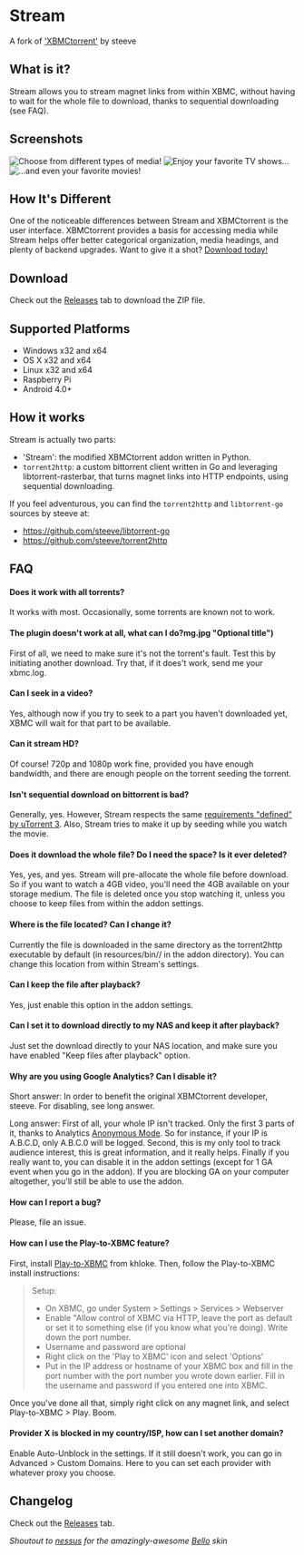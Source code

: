 Stream
===========
A fork of ['XBMCtorrent'](https://www.github.com/steeve/XBMCtorrent) by steeve

What is it?
----------
Stream allows you to stream magnet links from within XBMC, without having to wait for the whole file to download, thanks to sequential downloading (see FAQ).



Screenshots
------------
![Choose from different types of media!](http://i.imgur.com/2tKqKjg.png "Choose from different types of media!")
![Enjoy your favorite TV shows...](http://i.imgur.com/LeHstnd.png "[Enjoy your favorite TV shows...")
![...and even your favorite movies!](http://i.imgur.com/fIPnUie.jpg?1 "...and even your favorite movies!")


How It's Different
-------------------
One of the noticeable differences between Stream and XBMCtorrent is the user interface. XBMCtorrent provides a basis for accessing media while Stream helps offer better categorical organization, media headings, and plenty of backend upgrades. Want to give it a shot? [Download today!](https://www.github.com/brysonreece/stream/releases)



Download
--------
Check out the [Releases](https://github.com/brysonreece/stream/releases) tab to download the ZIP file.



Supported Platforms
-------------------
* Windows x32 and x64
* OS X x32 and x64
* Linux x32 and x64
* Raspberry Pi
* Android 4.0+

How it works
------------
Stream is actually two parts:
* 'Stream': the modified XBMCtorrent addon written in Python.
* `torrent2http`: a custom bittorrent client written in Go and leveraging libtorrent-rasterbar, that turns magnet links into HTTP endpoints, using sequential downloading.

If you feel adventurous, you can find the `torrent2http` and `libtorrent-go` sources by steeve at:
* https://github.com/steeve/libtorrent-go
* https://github.com/steeve/torrent2http



FAQ
---
#### Does it work with all torrents?
It works with most. Occasionally, some torrents are known not to work.

#### The plugin doesn't work at all, what can I do?mg.jpg "Optional title")
First of all, we need to make sure it's not the torrent's fault. Test this by initiating another download. Try that, if it does't work, send me your xbmc.log.

#### Can I seek in a video?
Yes, although now if you try to seek to a part you haven't downloaded yet, XBMC will wait for that part to be available.

#### Can it stream HD?
Of course! 720p and 1080p work fine, provided you have enough bandwidth, and there are enough people on the torrent seeding the torrent.

#### Isn't sequential download on bittorrent is bad?
Generally, yes. However, Stream respects the same [requirements "defined" by uTorrent 3](http://www.utorrent.com/help/faq/ut3#faq2[/url]). Also, Stream tries to make it up by seeding while you watch the movie.

#### Does it download the whole file? Do I need the space? Is it ever deleted?
Yes, yes, and yes. Stream will pre-allocate the whole file before download. So if you want to watch a 4GB video, you'll need the 4GB available on your storage medium. The file is deleted once you stop watching it, unless you choose to keep files from within the addon settings.

#### Where is the file located? Can I change it?
Currently the file is downloaded in the same directory as the torrent2http executable by default (in resources/bin/<OS>/ in the addon directory). You can change this location from within Stream's settings.

#### Can I keep the file after playback?
Yes, just enable this option in the addon settings.

#### Can I set it to download directly to my NAS and keep it after playback?
Just set the download directly to your NAS location, and make sure you have enabled "Keep files after playback" option.

#### Why are you using Google Analytics? Can I disable it?
Short answer: In order to benefit the original XBMCtorrent developer, steeve. For disabling, see long answer.

Long answer: First of all, your whole IP isn't tracked. Only the first 3 parts of it, thanks to Analytics [Anonymous Mode](https://developers.google.com/analytics/devguides/collection/gajs/methods/gaJSApi_gat?csw=1#_gat._anonymizeIp). So for instance, if your IP is A.B.C.D, only A.B.C.0 will be logged.
Second, this is my only tool to track audience interest, this is great information, and it really helps.
Finally if you really want to, you can disable it in the addon settings (except for 1 GA event when you go in the addon).
If you are blocking GA on your computer altogether, you'll still be able to use the addon.

#### How can I report a bug?
Please, file an issue.

#### How can I use the Play-to-XBMC feature?
First, install [Play-to-XBMC](https://chrome.google.com/webstore/detail/play-to-xbmc/fncjhcjfnnooidlkijollckpakkebden) from khloke.
Then, follow the Play-to-XBMC install instructions:

> Setup:
>
> * On XBMC, go under System > Settings > Services > Webserver
> * Enable "Allow control of XBMC via HTTP, leave the port as default or set it to something else (if you know what you're doing). Write down the port number.
> * Username and password are optional
> * Right click on the 'Play to XBMC' icon and select 'Options'
> * Put in the IP address or hostname of your XBMC box and fill in the port number with the port number you wrote down earlier. Fill in the username and password if you entered one into XBMC.

Once you've done all that, simply right click on any magnet link, and select Play-to-XBMC > Play. Boom.

#### Provider X is blocked in my country/ISP, how can I set another domain?
Enable Auto-Unblock in the settings.
If it still doesn't work, you can go in Advanced > Custom Domains. Here to you can set each provider with whatever proxy you choose.

Changelog
---------
Check out the [Releases](https://github.com/brysonreece/stream/releases) tab.



_Shoutout to [nessus](http://forum.xbmc.org/member.php?action=profile&uid=47428) for the amazingly-awesome [Bello](http://forum.xbmc.org/showthread.php?tid=158577) skin_
